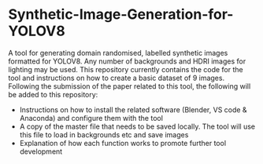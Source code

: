 # Synthetic-Image-Generation-for-YOLOV8
A tool for generating domain randomised, labelled synthetic images formatted for YOLOV8. Any number of backgrounds and HDRI images for lighting may be used. This repository currently contains the code for the tool and instructions on how to create a basic dataset of 9 images. Following the submission of the paper related to this tool, the following will be added to this repository:

- Instructions on how to install the related software (Blender, VS code & Anaconda) and configure them with the tool
- A copy of the master file that needs to be saved locally. The tool will use this file to load in backgrounds etc and save images
- Explanation of how each function works to promote further tool development
